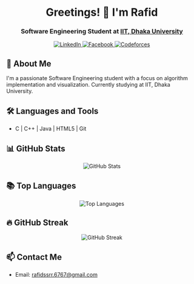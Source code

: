 <h1 align="center">Greetings! 👋 I'm Rafid</h1>
<h3 align="center">Software Engineering Student at <a href="http://www.iit.du.ac.bd/">IIT, Dhaka University</a></h3>

<p align="center">
  <a href="https://www.linkedin.com/in/ibne-bin-rafid-2ba20026b/" target="_blank">
    <img src="https://img.shields.io/badge/LinkedIn-Connect-blue?style=flat-square&logo=linkedin" alt="LinkedIn">
  </a>
  <a href="https://www.facebook.com/Rafid.BSSE13" target="_blank">
    <img src="https://img.shields.io/badge/Facebook-Follow-blue?style=flat-square&logo=facebook" alt="Facebook">
  </a>
  <a href="https://codeforces.com/profile/Rafid1330" target="_blank">
    <img src="https://img.shields.io/badge/Codeforces-Follow-blue?style=flat-square&logo=codeforces" alt="Codeforces">
  </a>
</p>

## 🚀 About Me

I'm a passionate Software Engineering student with a focus on algorithm implementation and visualization. Currently studying at IIT, Dhaka University.

## 🛠️ Languages and Tools

- C | C++ | Java | HTML5 | Git

## 📊 GitHub Stats

<p align="center">
  <img src="https://github-readme-stats.vercel.app/api?username=rafid13iit&show_icons=true&locale=en" alt="GitHub Stats">
</p>

## 📚 Top Languages

<p align="center">
  <img src="https://github-readme-stats.vercel.app/api/top-langs/?username=rafid13iit&layout=compact" alt="Top Languages">
</p>

## 🔥 GitHub Streak

<p align="center">
  <img src="https://github-readme-streak-stats.herokuapp.com/?user=rafid13iit" alt="GitHub Streak">
</p>

## 📫 Contact Me

- Email: rafidssrr.6767@gmail.com
